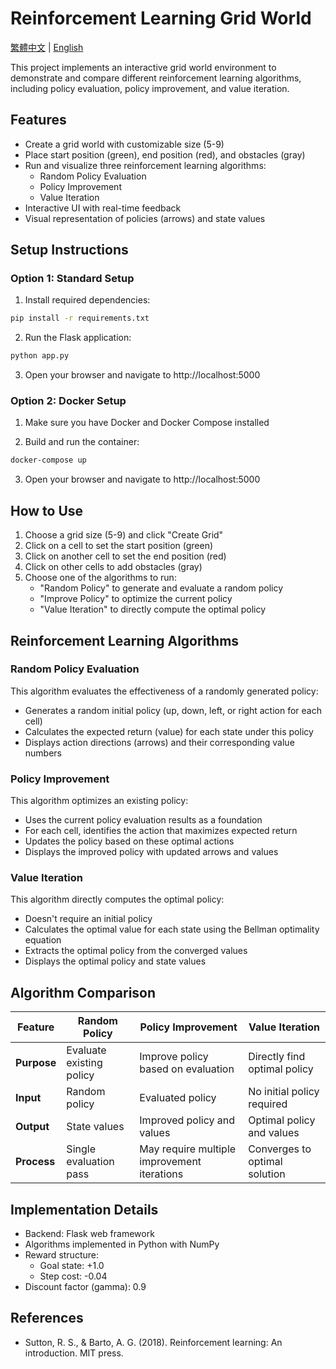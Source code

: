 # Reinforcement Learning Grid World

[繁體中文](README_zh.md) | [English](README.md)

This project implements an interactive grid world environment to demonstrate and compare different reinforcement learning algorithms, including policy evaluation, policy improvement, and value iteration.

## Features

- Create a grid world with customizable size (5-9)
- Place start position (green), end position (red), and obstacles (gray)
- Run and visualize three reinforcement learning algorithms:
  - Random Policy Evaluation
  - Policy Improvement
  - Value Iteration
- Interactive UI with real-time feedback
- Visual representation of policies (arrows) and state values

## Setup Instructions

### Option 1: Standard Setup

1. Install required dependencies:

```bash
pip install -r requirements.txt
```

2. Run the Flask application:

```bash
python app.py
```

3. Open your browser and navigate to http://localhost:5000

### Option 2: Docker Setup

1. Make sure you have Docker and Docker Compose installed

2. Build and run the container:

```bash
docker-compose up
```

3. Open your browser and navigate to http://localhost:5000

## How to Use

1. Choose a grid size (5-9) and click "Create Grid"
2. Click on a cell to set the start position (green)
3. Click on another cell to set the end position (red)
4. Click on other cells to add obstacles (gray)
5. Choose one of the algorithms to run:
   - "Random Policy" to generate and evaluate a random policy
   - "Improve Policy" to optimize the current policy
   - "Value Iteration" to directly compute the optimal policy

## Reinforcement Learning Algorithms

### Random Policy Evaluation

This algorithm evaluates the effectiveness of a randomly generated policy:

- Generates a random initial policy (up, down, left, or right action for each cell)
- Calculates the expected return (value) for each state under this policy
- Displays action directions (arrows) and their corresponding value numbers

### Policy Improvement

This algorithm optimizes an existing policy:

- Uses the current policy evaluation results as a foundation
- For each cell, identifies the action that maximizes expected return
- Updates the policy based on these optimal actions
- Displays the improved policy with updated arrows and values

### Value Iteration

This algorithm directly computes the optimal policy:

- Doesn't require an initial policy
- Calculates the optimal value for each state using the Bellman optimality equation
- Extracts the optimal policy from the converged values
- Displays the optimal policy and state values

## Algorithm Comparison

| Feature | Random Policy | Policy Improvement | Value Iteration |
|---------|------------------|-------------------|-----------------|
| **Purpose** | Evaluate existing policy | Improve policy based on evaluation | Directly find optimal policy |
| **Input** | Random policy | Evaluated policy | No initial policy required |
| **Output** | State values | Improved policy and values | Optimal policy and values |
| **Process** | Single evaluation pass | May require multiple improvement iterations | Converges to optimal solution |

## Implementation Details

- Backend: Flask web framework
- Algorithms implemented in Python with NumPy
- Reward structure:
  - Goal state: +1.0
  - Step cost: -0.04
- Discount factor (gamma): 0.9

## References

- Sutton, R. S., & Barto, A. G. (2018). Reinforcement learning: An introduction. MIT press.
